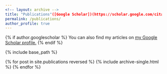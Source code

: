 ```yaml
---
<!-- layout: archive -->
title: "Publications"([Google Scholar])(https://scholar.google.com/citations?user=x0onCYgAAAAJ&hl=en)
permalink: /publications/
author_profile: true
---
```



{% if author.googlescholar %}
  You can also find my articles on <u><a href="https://scholar.google.com/citations?user=x0onCYgAAAAJ&hl=en">my Google Scholar profile</a>.</u>
{% endif %}

{% include base_path %}

{% for post in site.publications reversed %}
  {% include archive-single.html %}
{% endfor %}

